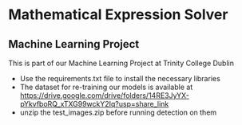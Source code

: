# Mathematical Expression Solver
## Machine Learning Project
This is part of our Machine Learning Project at Trinity College Dublin

- Use the requirements.txt file to install the necessary libraries
- The dataset for re-training our models is available at https://drive.google.com/drive/folders/14RE3JyYX-pYkvfboRQ_xTXG99wckY2Iq?usp=share_link
- unzip the test_images.zip before running detection on them